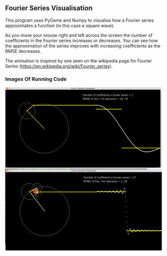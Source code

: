 ## Fourier Series Visualisation 
This program uses PyGame and Numpy to visualise how a Fourier series approximates a function (in this case a square wave). 

As you move your mouse right and left across the screen the number of coefficients in the Fourier series increases or decreases. You can see how the approximation of the series improves with increasing coefficients as the RMSE decreases. 

The animation is inspired by one seen on the wikipedia page for Fourier Series (https://en.wikipedia.org/wiki/Fourier_series).

### Images Of Running Code

![alt text](https://github.com/Greveley/FourierVisualisation/blob/main/images/img1.png)
![alt text](https://github.com/Greveley/FourierVisualisation/blob/main/images/img2.png)
